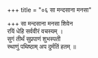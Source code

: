 +++
title = "०६ सा मन्दसाना मनसा"

+++
सा मन्दसाना मनसा शिवेन  
रयिं धेहि सर्ववीरं वचस्यम् ।  
सुगं तीर्थं सुप्रपाणं शुभस्पती  
स्थाणुं पथिष्ठाम् अप दुर्मतिं हतम् ॥